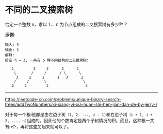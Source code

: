 # 不同的二叉搜索树

给定一个整数 n，求以 1 ... n 为节点组成的二叉搜索树有多少种？

**示例**:

```
输入: 3
输出: 5
解释:
给定 n = 3, 一共有 5 种不同结构的二叉搜索树:

   1         3     3      2      1
    \       /     /      / \      \
     3     2     1      1   3      2
    /     /       \                 \
   2     1         2                 3
```

---

https://leetcode-cn.com/problems/unique-binary-search-trees/addTwoNumbers/xi-xiang-yi-xia-huan-shi-hen-jian-dan-de-by-jerry-/

对于每一个根i他都是由左边子树`（1, 2, ..., i - 1)`和右边子树`（i + 1, i + 2, ..., n)`组成的。因此他的个数肯定是两个子树情况的积。而且，这种根一共有n个，再将这些加起来就可以了。

